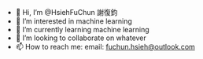 - 👋 Hi, I’m @HsiehFuChun 謝復鈞
- 👀 I’m interested in machine learning
- 🌱 I’m currently learning machine learning
- 💞️ I’m looking to collaborate on whatever
- 📫 How to reach me: email: fuchun.hsieh@outlook.com

<!---
HsiehFuChun/HsiehFuChun is a ✨ special ✨ repository because its `README.md` (this file) appears on your GitHub profile.
You can click the Preview link to take a look at your changes.
--->
